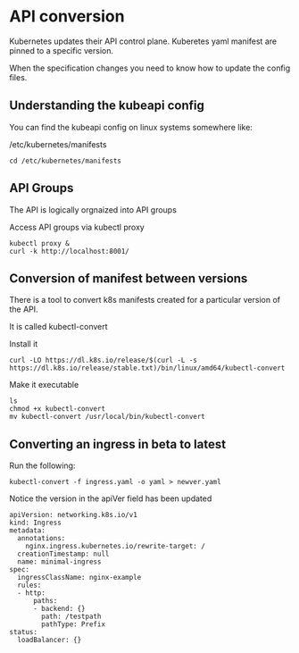 # API conversion

Kubernetes updates their API control plane. Kuberetes yaml manifest are pinned to a specific version.

When the specification changes you need to know how to update the config files.

## Understanding the kubeapi config
You can find the kubeapi config on linux systems somewhere like:

/etc/kubernetes/manifests
```
cd /etc/kubernetes/manifests
```
## API Groups

The API is logically orgnaized into API groups

Access API groups via kubectl proxy

```
kubectl proxy &
curl -k http://localhost:8001/ 
```

## Conversion of manifest between versions

There is a tool to convert k8s manifests created for a particular version of the API.

It is called kubectl-convert

Install it 

```
curl -LO https://dl.k8s.io/release/$(curl -L -s https://dl.k8s.io/release/stable.txt)/bin/linux/amd64/kubectl-convert
```

Make it executable
```
ls 
chmod +x kubectl-convert 
mv kubectl-convert /usr/local/bin/kubectl-convert
```

## Converting an ingress in beta to latest

Run the following:

```
kubectl-convert -f ingress.yaml -o yaml > newver.yaml
```

Notice the version in the apiVer field has been updated

```
apiVersion: networking.k8s.io/v1
kind: Ingress
metadata:
  annotations:
    nginx.ingress.kubernetes.io/rewrite-target: /
  creationTimestamp: null
  name: minimal-ingress
spec:
  ingressClassName: nginx-example
  rules:
  - http:
      paths:
      - backend: {}
        path: /testpath
        pathType: Prefix
status:
  loadBalancer: {}
```
